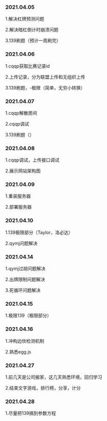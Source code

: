 ### 2021.04.05
1.解决杠牌预测问题

2.解决暗杠倒计时崩溃问题

3.139刷题（预计一周刷完）


### 2021.04.06
1.cqqp获取比赛记录id

2.上传记录，分为联盟上传和无组织上传

3.139刷题，-极限（简单，无穷小转换）


### 2021.04.07
1.cqqp解散房间

2.cqqp调试

3.139刷题（）


### 2021.04.08
1.cqqp调试，上传接口调试

2.展示网站架构图


### 2021.04.09
1.重装服务器

2.部署服务器


### 2021.04.10
1.139极限部分（Taylor，洛必达）

2.qymj问题解决


### 2021.04.14
1.qymj过胡问题解决

2.出牌限制问题解决

3.死循环问题解决


### 2021.04.15
1.极限139（极限部分）


### 2021.04.16
1.冲构边坎检测机制

2.熟悉egg.js


### 2021.04.27
1.前几天是公司搬家，这几天熟悉环境，回归学习

2.结束文字游戏，排行榜，分享，计分


### 2021.04.28
1.尽量把139搞到参数方程
